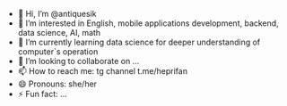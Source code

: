 - 👋 Hi, I’m @antiquesik
- 👀 I’m interested in English, mobile applications development, backend, data science, AI, math
- 🌱 I’m currently learning data science for deeper understanding of computer`s operation
- 💞️ I’m looking to collaborate on ...
- 📫 How to reach me: tg channel t.me/heprifan
- 😄 Pronouns: she/her
- ⚡ Fun fact: ...

<!---
antiquesik/antiquesik is a ✨ special ✨ repository because its `README.md` (this file) appears on your GitHub profile.
You can click the Preview link to take a look at your changes.
--->
